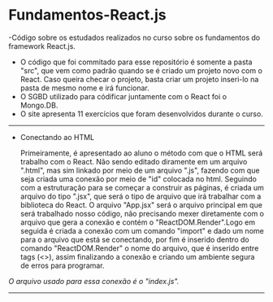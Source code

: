 # Fundamentos-React.js
-Código sobre os estudados realizados no curso sobre os fundamentos do framework React.js.

- O código que foi commitado para esse repositório é somente a pasta "src", que vem como padrão quando se é criado um projeto novo com o React. Caso queira checar o projeto, basta  criar um projeto inseri-lo na pasta de mesmo nome e irá funcionar.
- O SGBD utilizado para códificar juntamente com o React foi o Mongo.DB.
- O site apresenta 11 exercícios que foram desenvolvidos durante o curso.

--------------------------------------------------------------------------------------------------------------
- Conectando ao HTML 

  Primeiramente, é apresentado ao aluno o método com que o HTML será trabalho com o React. Não sendo editado diramente em um arquivo ".html", mas sim linkado por meio de um arquivo ".js", fazendo com que seja criada uma conexão por meio de "id" colocada no html. Seguindo com a estruturação para se começar a construir as páginas, é criada um arquivo do tipo ".jsx", que será o tipo de arquivo que irá trabalhar com a biblioteca do React. O arquivo "App.jsx" será o arquivo principal em que será trabalhado nosso código, não precisando mexer diretamente com o arquivo que gera a conexão e contém o "ReactDOM.Render".Logo em seguida é criada a conexão com um comando "import" e dado um nome para o arquivo que está se conectando, por fim é inserido dentro do comando "ReactDOM.Render" o nome do arquivo, que é inserido entre tags (<>), assim finalizando a conexão e criando um ambiente segura de erros para programar.

*O arquivo usado para essa conexão é o "index.js".* 

----------------------------------------------------------------------------------------------------------------


